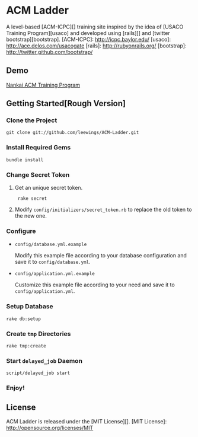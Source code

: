ACM Ladder
==========

A level-based [ACM-ICPC][] training site inspired by the idea of [USACO
Training Program][usaco] and developed using [rails][] and
[twitter bootstrap][bootstrap].
[ACM-ICPC]: http://icpc.baylor.edu/
[usaco]: http://ace.delos.com/usacogate
[rails]: http://rubyonrails.org/
[bootstrap]: http://twitter.github.com/bootstrap/

Demo
----
[Nankai ACM Training Program](http://acm.nankai.edu.cn/ladder)

Getting Started[Rough Version]
---------------

### Clone the Project

    git clone git://github.com/leewings/ACM-Ladder.git

### Install Required Gems

    bundle install

### Change Secret Token

1. Get an unique secret token.

        rake secret

2. Modify `config/initializers/secret_token.rb` to replace the old token to the new one.

### Configure

- `config/database.yml.example`

  Modify this example file according to your database configuration and save
  it to `config/database.yml`.

- `config/application.yml.example`

  Customize this example file according to your need and save it to
  `config/application.yml`.

### Setup Database

    rake db:setup

### Create `tmp` Directories

    rake tmp:create

### Start `delayed_job` Daemon

    script/delayed_job start

### Enjoy!

License
-------
ACM Ladder is released under the [MIT License][].
[MIT License]: http://opensource.org/licenses/MIT
